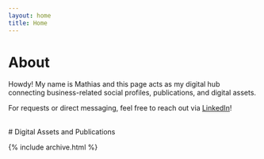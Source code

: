 ```yaml
---
layout: home
title: Home
---
```


# About

Howdy! My name is Mathias and this page acts as my digital hub connecting business-related social profiles, publications, and digital assets. 

For requests or direct messaging, feel free to reach out via <a href='https://www.linkedin.com/in/mathiaskemeter'>LinkedIn</a>!

<br>
# Digital Assets and Publications

{% include archive.html %}
